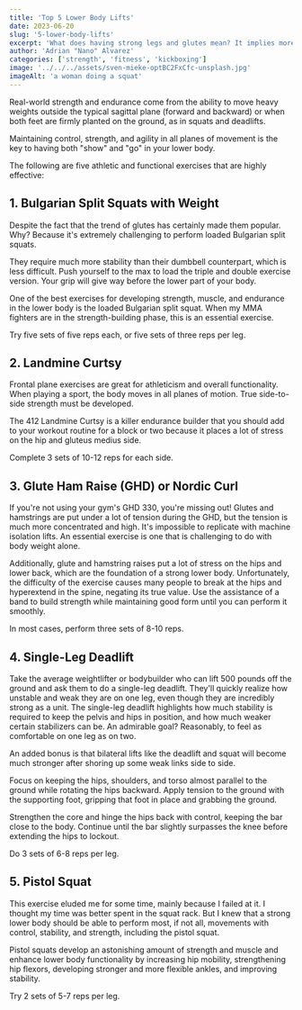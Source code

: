 ```yaml
---
title: 'Top 5 Lower Body Lifts'
date: 2023-06-20
slug: '5-lower-body-lifts'
excerpt: 'What does having strong legs and glutes mean? It implies more than just being able to move heavy weights.'
author: 'Adrian "Nano" Alvarez'
categories: ['strength', 'fitness', 'kickboxing']
image: '../../../assets/sven-mieke-optBC2FxCfc-unsplash.jpg'
imageAlt: 'a woman doing a squat'
---
```


Real-world strength and endurance come from the ability to move heavy weights outside the typical sagittal plane (forward and backward) or when both feet are firmly planted on the ground, as in squats and deadlifts.

Maintaining control, strength, and agility in all planes of movement is the key to having both "show" and "go" in your lower body.

The following are five athletic and functional exercises that are highly effective:

## 1. Bulgarian Split Squats with Weight
Despite the fact that the trend of glutes has certainly made them popular. Why? Because it's extremely challenging to perform loaded Bulgarian split squats.

They require much more stability than their dumbbell counterpart, which is less difficult. Push yourself to the max to load the triple and double exercise version. Your grip will give way before the lower part of your body.

One of the best exercises for developing strength, muscle, and endurance in the lower body is the loaded Bulgarian split squat. When my MMA fighters are in the strength-building phase, this is an essential exercise.

Try five sets of five reps each, or five sets of three reps per leg.

## 2. Landmine Curtsy
Frontal plane exercises are great for athleticism and overall functionality. When playing a sport, the body moves in all planes of motion. True side-to-side strength must be developed.

The 412 Landmine Curtsy is a killer endurance builder that you should add to your workout routine for a block or two because it places a lot of stress on the hip and gluteus medius side.

Complete 3 sets of 10-12 reps for each side.

## 3. Glute Ham Raise (GHD) or Nordic Curl
If you're not using your gym's GHD 330, you're missing out! Glutes and hamstrings are put under a lot of tension during the GHD, but the tension is much more concentrated and high. It's impossible to replicate with machine isolation lifts. An essential exercise is one that is challenging to do with body weight alone.

Additionally, glute and hamstring raises put a lot of stress on the hips and lower back, which are the foundation of a strong lower body. Unfortunately, the difficulty of the exercise causes many people to break at the hips and hyperextend in the spine, negating its true value.
Use the assistance of a band to build strength while maintaining good form until you can perform it smoothly.

In most cases, perform three sets of 8-10 reps.

## 4. Single-Leg Deadlift
Take the average weightlifter or bodybuilder who can lift 500 pounds off the ground and ask them to do a single-leg deadlift. They'll quickly realize how unstable and weak they are on one leg, even though they are incredibly strong as a unit. The single-leg deadlift highlights how much stability is required to keep the pelvis and hips in position, and how much weaker certain stabilizers can be. An admirable goal? Reasonably, to feel as comfortable on one leg as on two.

An added bonus is that bilateral lifts like the deadlift and squat will become much stronger after shoring up some weak links side to side.

Focus on keeping the hips, shoulders, and torso almost parallel to the ground while rotating the hips backward. Apply tension to the ground with the supporting foot, gripping that foot in place and grabbing the ground.

Strengthen the core and hinge the hips back with control, keeping the bar close to the body. Continue until the bar slightly surpasses the knee before extending the hips to lockout.

Do 3 sets of 6-8 reps per leg.

## 5. Pistol Squat
This exercise eluded me for some time, mainly because I failed at it. I thought my time was better spent in the squat rack. But I knew that a strong lower body should be able to perform most, if not all, movements with control, stability, and strength, including the pistol squat.

Pistol squats develop an astonishing amount of strength and muscle and enhance lower body functionality by increasing hip mobility, strengthening hip flexors, developing stronger and more flexible ankles, and improving stability.

Try 2 sets of 5-7 reps per leg.
